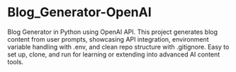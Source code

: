 # Blog_Generator-OpenAI
Blog Generator in Python using OpenAI API. This project generates blog content from user prompts, showcasing API integration, environment variable handling with .env, and clean repo structure with .gitignore. Easy to set up, clone, and run for learning or extending into advanced AI content tools.
